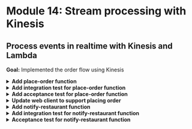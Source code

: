 # Module 14: Stream processing with Kinesis

## Process events in realtime with Kinesis and Lambda

**Goal:** Implemented the order flow using Kinesis

<details>
<summary><b>Add place-order function</b></summary><p>

1. Modify `serverless.yml` to add a new `place-order` function

```yml
place-order:
  handler: functions/place-order.handler
  events:
    - http:
        path: /orders
        method: post
        authorizer:
          arn: arn:aws:cognito-idp:#{AWS::Region}:#{AWS::AccountId}:userpool/${ssm:/workshop-yancui/dev/cognito_user_pool_id}
  environment:
    order_events_stream: ${ssm:/workshop-yancui/dev/stream_name}
```

Notice that this new function references a Kinesis stream, whose name will be parameterised in SSM parameter store. This function also uses the same Cognito User Tool for authorization, as it'll be called directly by the client app.

2. Modify `serverless.yml` to add the Kinesis stream as a new resource under the `resources` section

```yml
orderEventsStream:
  Type: AWS::Kinesis::Stream
  Properties: 
    Name: ${ssm:/workshop-yancui/dev/stream_name}
    ShardCount: 1
```

3. Modify `serverless.yml` to add the permission for `kinesis:PutRecord` under `provider.iamRoleStatements`

```yml
- Effect: Allow
  Action: kinesis:PutRecord
  Resource: 
    Fn::GetAtt:
      - orderEventsStream
      - Arn
```

4. Move `chance` from a dev dependency to application dependency

5. Add a file `place-order.js` to the `functions` folder

6. Modify `place-order.js` to the following

```javascript
const _          = require('lodash')
const AWS        = require('aws-sdk')
const kinesis    = new AWS.Kinesis()
const chance     = require('chance').Chance()
const streamName = process.env.order_events_stream

const UNAUTHORIZED = {
  statusCode: 401,
  body: "unauthorized"
}

module.exports.handler = async (event, context) => {
  const restaurantName = JSON.parse(event.body).restaurantName

  const userEmail = _.get(event, 'requestContext.authorizer.claims.email')
  if (!userEmail) {
    console.error('user email is not found')
    return UNAUTHORIZED
  }

  const orderId = chance.guid()
  console.log(`placing order ID [${orderId}] to [${restaurantName}] for user [${userEmail}]`)

  const data = {
    orderId,
    userEmail,
    restaurantName,
    eventType: 'order_placed'
  }

  const req = {
    Data: JSON.stringify(data), // the SDK would base64 encode this for us
    PartitionKey: orderId,
    StreamName: streamName
  }

  await kinesis.putRecord(req).promise()

  console.log(`published 'order_placed' event into Kinesis`)

  const response = {
    statusCode: 200,
    body: JSON.stringify({ orderId })
  }

  return response
}
```

7. Go to EC2 console

8. Go to Parameter Store (bottom left)

9. Add a new parameter `/${service-name}/dev/stream_name` with the value `orders-dev-` followed by your name, e.g. `orders-dev-yancui`

![](/images/mod14-001.png)

</p></details>

<details>
<summary><b>Add integration test for place-order function</b></summary><p>

1. Add a file `place-order.js` to `test_cases` folder

2. Modify `steps/init.js` to load `stream_name` from SSM parameter store and set the `order_events_stream` environment variable (used by the `place-order` function)

```javascript
const params = await getParameters([
  'stream_name',    
  'table_name', 
  'cognito_user_pool_id', 
  'cognito_web_client_id',
  'cognito_server_client_id',
  'url'
])
```

```javascript
process.env.order_events_stream = params.stream_name
```

3. Install `mock-aws` as dev dependency

`npm install --save-dev mock-aws`

4. Modify `test_cases/place-order.js` to the following

```javascript
const { expect } = require('chai')
const when = require('../steps/when')
const given = require('../steps/given')
const tearDown = require('../steps/tearDown')
const { init } = require('../steps/init')
const AWS = require('mock-aws')

describe('Given an authenticated user', () => {
  let user

  before(async () => {
    await init()
    user = await given.an_authenticated_user()
  })

  after(async () => {
    await tearDown.an_authenticated_user(user)
  })

  describe(`When we invoke the POST /orders endpoint`, () => {
    let isEventPublished = false
    let resp
  
    before(async () => {
      AWS.mock('Kinesis', 'putRecord', (req) => {
        isEventPublished = 
          req.StreamName === process.env.order_events_stream &&
          JSON.parse(req.Data).eventType === 'order_placed'

        return {
          promise: async () => {}
        }
      })

      resp = await when.we_invoke_place_order(user, 'Fangtasia')
    })

    after(() => AWS.restore('Kinesis', 'putRecord'))
  
    it(`Should return 200`, async () => {
      expect(resp.statusCode).to.equal(200)
    })
  
    it(`Should publish a message to Kinesis stream`, async () => {
      expect(isEventPublished).to.be.true
    })
  })
})
```

5. Modify `steps/when.js` to add a new `we_invoke_place_order` function

```javascript
const we_invoke_place_order = async (user, restaurantName) => {
  const body = JSON.stringify({ restaurantName })
  const requestContext = {
    authorizer: {
      claims: {
        email: `${user.username}@test.com`
      }
    }
  }
  const auth = user.idToken

  const res = 
    mode === 'handler'
      ? await viaHandler({ body, requestContext }, 'place-order')
      : await viaHttp('orders', 'POST', { body, auth })
  
  return res
}

module.exports = {
  we_invoke_get_index,
  we_invoke_get_restaurants,
  we_invoke_search_restaurants,
  we_invoke_place_order
}
```

6. Run integration tests

`STAGE=dev REGION=us-east-1 npm run test`

and see that all 5 tests are passing

```
  When we invoke the GET / endpoint
SSM params loaded
AWS credential loaded
loading index.html...
loaded
    ✓ Should return the index page with 8 restaurants (1277ms)

  When we invoke the GET /restaurants endpoint
    ✓ Should return an array of 8 restaurants (176ms)

  Given an authenticated user
[test-Verna-Chamberlain] - user is created
[test-Verna-Chamberlain] - initialised auth flow
[test-Verna-Chamberlain] - responded to auth challenge
    When we invoke the POST /orders endpoint
placing order ID [c861c9fa-b1ed-52a6-9e60-24ba455e8a4d] to [Fangtasia] for user [test-Verna-Chamberlain@test.com]
published 'order_placed' event into Kinesis
      ✓ Should return 200
      ✓ Should publish a message to Kinesis stream
[test-Verna-Chamberlain] - user deleted

  Given an authenticated user
[test-Jack-Paci] - user is created
[test-Jack-Paci] - initialised auth flow
[test-Jack-Paci] - responded to auth challenge
    When we invoke the POST /restaurants/search endpoint with theme 'cartoon'
      ✓ Should return an array of 4 restaurants (91ms)
[test-Jack-Paci] - user deleted


  5 passing (4s)
```

7. Deploy the project

`npm run sls -- deploy -s dev -r us-east-1`

</p></details>

<details>
<summary><b>Add acceptance test for place-order function</b></summary><p>

When executing the deployed `place-order` function via API Gateway, the function would publish an `order_placed` event to the real Kinesis stream.

To verify that the event is published as expected, you have some options:

* If events are streamed and backed up in S3 (e.g. via Kinesis Firehose, so all events are recorded in a persistent storage), then you can poll S3 for new events. However, this approach can be time-consuming depending on the Firehose configuration, if data are batched in 5 mins intervals then this approach becomes infeasible.

* If events are streamed to another BI platform, such as Google Big Query, in real time, then that is a far better option - to query Big Query for the expected event.

* You can use the AWS SDK to fetch Kinesis records with `kinesis.getRecords`, but this is clumsy as it's a multi-step process that requires you to describe shards and get shard iterator first, and when there are more than 1 shard in the stream it also becomes infeasible to keep polling every shard until you have found the expected event.

For this workshop, we'll take a short-cut and only validate Kinesis was called when executing as an integration test.

1. Modify `test_cases/place-order.js` so the test case no longer validates Kinesis event is published when running as an acceptance test

```javascript
it(`Should return 200`, async () => {
  expect(resp.statusCode).to.equal(200)
})

if (process.env.TEST_MODE === 'handler') {
  it(`Should publish a message to Kinesis stream`, async () => {
    expect(isEventPublished).to.be.true
  })
}
```

2. Run acceptance test

`STAGE=dev REGION=us-east-1 npm run acceptance`

and see that all 4 tests are passing

```
  When we invoke the GET / endpoint
SSM params loaded
AWS credential loaded
invoking via HTTP GET https://exun14zd2h.execute-api.us-east-1.amazonaws.com/dev/
    ✓ Should return the index page with 8 restaurants (550ms)

  When we invoke the GET /restaurants endpoint
invoking via HTTP GET https://exun14zd2h.execute-api.us-east-1.amazonaws.com/dev/restaurants
    ✓ Should return an array of 8 restaurants (380ms)

  Given an authenticated user
[test-Mario-Hughes-RfIs4]%e] - user is created
[test-Mario-Hughes-RfIs4]%e] - initialised auth flow
[test-Mario-Hughes-RfIs4]%e] - responded to auth challenge
    When we invoke the POST /orders endpoint
invoking via HTTP POST https://exun14zd2h.execute-api.us-east-1.amazonaws.com/dev/orders
      ✓ Should return 200
[test-Mario-Hughes-RfIs4]%e] - user deleted

  Given an authenticated user
[test-Walter-Bravo-lT$Q^nuk] - user is created
[test-Walter-Bravo-lT$Q^nuk] - initialised auth flow
[test-Walter-Bravo-lT$Q^nuk] - responded to auth challenge
    When we invoke the POST /restaurants/search endpoint with theme 'cartoon'
invoking via HTTP POST https://exun14zd2h.execute-api.us-east-1.amazonaws.com/dev/restaurants/search
      ✓ Should return an array of 4 restaurants (394ms)
[test-Walter-Bravo-lT$Q^nuk] - user deleted


  4 passing (6s)
```

</p></details>

<details>
<summary><b>Update web client to support placing order</b></summary><p>

1. Modify `static/index.html` to the following

```html
<!DOCTYPE html>
<html>
  <head>
    <meta charset="UTF-8">
    <title>Big Mouth</title>

    <script src="https://sdk.amazonaws.com/js/aws-sdk-2.149.0.min.js"></script>
    <script src="https://d2qt42rcwzspd6.cloudfront.net/manning/aws-cognito-sdk.min.js"></script>
    <script src="https://d2qt42rcwzspd6.cloudfront.net/manning/amazon-cognito-identity.min.js"></script>
    <script src="https://code.jquery.com/jquery-3.2.1.min.js" 
            integrity="sha256-hwg4gsxgFZhOsEEamdOYGBf13FyQuiTwlAQgxVSNgt4="
            crossorigin="anonymous"></script>
    <script src="https://code.jquery.com/ui/1.12.1/jquery-ui.min.js" 
            integrity="sha384-Dziy8F2VlJQLMShA6FHWNul/veM9bCkRUaLqr199K94ntO5QUrLJBEbYegdSkkqX" 
            crossorigin="anonymous"></script>
    <link rel="stylesheet" href="https://code.jquery.com/ui/1.12.1/themes/base/jquery-ui.css">

    <style>
      .fullscreenDiv {
        background-color: #05bafd;
        width: 100%;
        height: auto;
        bottom: 0px;
        top: 0px;
        left: 0;
        position: absolute;        
      }
      .restaurantsDiv {
        background-color: #ffffff;
        width: 100%;
        height: auto;
      }
      .dayOfWeek {
        font-family: Arial, Helvetica, sans-serif;
        font-size: 32px;
        padding: 10px;
        height: auto;
        display: flex;
        justify-content: center;
      }
      .column-container {
        padding: 0;
        margin: 0;        
        list-style: none;
        display: flex;
        flex-flow: column;
        flex-wrap: wrap;
        justify-content: center;
      }
      .row-container {
        padding: 5px;
        margin: 5px;
        list-style: none;
        display: flex;
        flex-flow: row;
        flex-wrap: wrap;
        justify-content: center;
      }
      .item {
        padding: 5px;
        height: auto;
        margin-top: 10px;
        display: flex;
        flex-flow: row;
        flex-wrap: wrap;
        justify-content: center;
      }
      .restaurant {
        background-color: #00a8f7;
        border-radius: 10px;
        padding: 5px;
        height: auto;
        width: auto;
        margin-left: 40px;
        margin-right: 40px;
        margin-top: 15px;
        margin-bottom: 0px;
        display: flex;
        justify-content: center;
      }
      .restaurant-name {
        font-size: 24px;
        font-family:Arial, Helvetica, sans-serif;
        color: #ffffff;
        padding: 10px;
        margin: 0px;
      }
      .restaurant-image {
        padding-top: 0px;
        margin-top: 0px;
      }
      .row-container-left {
        list-style: none;
        display: flex;
        flex-flow: row;
        justify-content: flex-start;
      }
      .menu-text {
        font-family: Arial, Helvetica, sans-serif;
        font-size: 24px;
        font-weight: bold;
        color: white;
      }
      .text-trail-space {
        margin-right: 10px;
      }
      .hidden {
        display: none;
      }

      lable, button, input {
        display:block;
        font-family: Arial, Helvetica, sans-serif;
        font-size: 18px;
      }
      
      fieldset { 
        padding:0; 
        border:0; 
        margin-top:25px; 
      }

    </style>

    <script>
      const AWS_REGION = '{{awsRegion}}';
      const COGNITO_USER_POOL_ID = '{{cognitoUserPoolId}}';
      const CLIENT_ID = '{{cognitoClientId}}';
      const SEARCH_URL = '{{& searchUrl}}';
      const PLACE_ORDER_URL = '{{& placeOrderUrl}}';

      var regDialog, regForm;
      var verifyDialog;
      var regCompleteDialog;
      var signInDialog;
      var userPool, cognitoUser;
      var idToken;

      function toggleSignOut (enable) {
        enable === true ? $('#sign-out').show() : $('#sign-out').hide();
      }

      function toggleSignIn (enable) {
        enable === true ? $('#sign-in').show() : $('#sign-in').hide();
      }

      function toggleRegister (enable) {
        enable === true ? $('#register').show() : $('#register').hide();
      }

      function init() {
        AWS.config.region = AWS_REGION;
        AWSCognito.config.region = AWS_REGION;

        var data = { 
          UserPoolId : COGNITO_USER_POOL_ID, 
          ClientId : CLIENT_ID
        };
        userPool = new AWSCognito.CognitoIdentityServiceProvider.CognitoUserPool(data);
        cognitoUser = userPool.getCurrentUser();

        if (cognitoUser != null) {          
          cognitoUser.getSession(function(err, session) {
            if (err) {
                alert(err);
                return;
            }

            idToken = session.idToken.jwtToken;
            console.log('idToken: ' + idToken);
            console.log('session validity: ' + session.isValid());
          });

          toggleSignOut(true);
          toggleSignIn(false);
          toggleRegister(false);
        } else {
          toggleSignOut(false);
          toggleSignIn(true);
          toggleRegister(true);
        }
      }

      function addUser() {
        var firstName = $("#first-name")[0].value;
        var lastName = $("#last-name")[0].value;
        var username = $("#username")[0].value;
        var password = $("#password")[0].value;
        var email = $("#email")[0].value;

        var attributeList = [
          new AWSCognito.CognitoIdentityServiceProvider.CognitoUserAttribute({ 
            Name : 'email', Value : email
          }),
          new AWSCognito.CognitoIdentityServiceProvider.CognitoUserAttribute({ 
            Name : 'given_name', Value : firstName
          }),
          new AWSCognito.CognitoIdentityServiceProvider.CognitoUserAttribute({ 
            Name : 'family_name', Value : lastName
          }),
        ];

        userPool.signUp(username, password, attributeList, null, function(err, result){
          if (err) {
            alert(err);
            return;
          }
          cognitoUser = result.user;
          console.log('user name is ' + cognitoUser.getUsername());

          regDialog.dialog("close");
          verifyDialog.dialog("open");
        });
      }

      function confirmUser() {
        var verificationCode = $("#verification-code")[0].value;
        cognitoUser.confirmRegistration(verificationCode, true, function(err, result) {
          if (err) {
            alert(err);
            return;
          }
          console.log('verification call result: ' + result);

          verifyDialog.dialog("close");
          regCompleteDialog.dialog("open");
        });
      }

      function authenticateUser() {
        var username = $("#sign-in-username")[0].value;
        var password = $("#sign-in-password")[0].value;

        var authenticationData = {
          Username : username,
          Password : password,
        };
        var authenticationDetails = new AWSCognito.CognitoIdentityServiceProvider.AuthenticationDetails(authenticationData);
        var userData = {
          Username : username,
          Pool : userPool
        };
        var cognitoUser = new AWSCognito.CognitoIdentityServiceProvider.CognitoUser(userData);

        cognitoUser.authenticateUser(authenticationDetails, {
          onSuccess: function (result) {
            console.log('access token : ' + result.getAccessToken().getJwtToken());
            /*Use the idToken for Logins Map when Federating User Pools with Cognito Identity or when passing through an Authorization Header to an API Gateway Authorizer*/
            idToken = result.idToken.jwtToken;
            console.log('idToken : ' + idToken);

            signInDialog.dialog("close");
            toggleRegister(false);
            toggleSignIn(false);
            toggleSignOut(true);
          },

          onFailure: function(err) {
            alert(err);
          }
        });
      }

      function signOut() {
        if (cognitoUser != null) {
          cognitoUser.signOut();
          toggleRegister(true);
          toggleSignIn(true);
          toggleSignOut(false);
        }
      }

      function searchRestaurants() {
        var theme = $("#theme")[0].value;

        var xhr = new XMLHttpRequest();
        xhr.open('POST', SEARCH_URL, true);
        xhr.setRequestHeader("Content-Type", "application/json");
        xhr.setRequestHeader("Authorization", idToken);
        xhr.send(JSON.stringify({ theme }));
        
        xhr.onreadystatechange = function (e) {
          if (xhr.readyState === 4 && xhr.status === 200) {
            var restaurants = JSON.parse(xhr.responseText);
            var restaurantsList = $("#restaurantsUl");
            restaurantsList.empty();

            for (var restaurant of restaurants) {
              restaurantsList.append(`
              <li class="restaurant">
                <ul class="column-container" onclick='placeOrder("${restaurant.name}")'>
                    <li class="item restaurant-name">${restaurant.name}</li>
                    <li class="item restaurant-image">
                      <img src="${restaurant.image}">
                    </li>
                </ul>
              </li>
              `);
            }

          } else if (xhr.readyState === 4) {
            alert(xhr.responseText);
          }
        };
      }

      function placeOrder(restaurantName) {
        var xhr = new XMLHttpRequest();
        xhr.open('POST', PLACE_ORDER_URL, true);
        xhr.setRequestHeader("Content-Type", "application/json");
        xhr.setRequestHeader("Authorization", idToken);
        xhr.send(JSON.stringify({ restaurantName }));

        xhr.onreadystatechange = function (e) {
          if (xhr.readyState === 4 && xhr.status === 200) {
            alert("your order has been placed, we'll let you know once it's been accepted by the restaurant!");
          } else if (xhr.readyState === 4) {
            alert(xhr.responseText);
          }
        };
      }

      $(document).ready(function() {
        regDialog = $("#reg-dialog-form").dialog({
          autoOpen: false,
          modal: true,
          buttons: {
            "Create an account": addUser,
            Cancel: function() {
              regDialog.dialog("close");
            }
          },
          close: function() {
            regForm[0].reset();
          }
        });

        regForm = regDialog.find("form").on("submit", function(event) {
          event.preventDefault();
          addUser();
        });
        
        $("#register").on("click", function() {
          regDialog.dialog("open");
        });

        verifyDialog = $("#verify-dialog-form").dialog({
          autoOpen: false,
          modal: true,
          buttons: {
            "Confirm registration": confirmUser,
            Cancel: function() {
              verifyDialog.dialog("close");
            }
          },
          close: function() {
            $(this).dialog("close");
          }
        });

        regCompleteDialog = $("#registered-message").dialog({
          autoOpen: false,
          modal: true,
          buttons: {
            Ok: function() {
              $(this).dialog("close");
            }
          }
        });

        signInDialog = $("#sign-in-form").dialog({
          autoOpen: false,
          modal: true,
          buttons: {
            "Sign in": authenticateUser,
            Cancel: function() {
              signInDialog.dialog("close");
            }
          },
          close: function() {
            $(this).dialog("close");
          }
        });

        $("#sign-in").on("click", function() {
          signInDialog.dialog("open");
        });

        $("#sign-out").on("click", function() {
          signOut();
        })

        init();
      });

    </script>
  </head>

  <body>
    <div class="fullscreenDiv">
      <ul class="column-container">
        <li>
          <ul class="row-container-left">
            <li id="register" class="item text-trail-space hidden">
              <a class="menu-text" href="#">Register</a>
            </li>
            <li id="sign-in" class="item menu-text text-trail-space hidden">
              <a class="menu-text" href="#">Sign in</a>
            </li>
            <li id="sign-out" class="item menu-text text-trail-space hidden">
              <a class="menu-text" href="#">Sign out</a>
            </li>
          </ul>
        </li>
        <li class="item">
          <img id="logo" src="https://d2qt42rcwzspd6.cloudfront.net/manning/big-mouth.png">
        </li>
        <li class="item">
          <input id="theme" type="text" size="50" placeholder="enter a theme, eg. rick and morty"/>
          <button onclick="searchRestaurants()">Find Restaurants</button>
        </li>
        <li>
          <div class="restaurantsDiv column-container">
            <b class="dayOfWeek">{{dayOfWeek}}</b>
            <ul id="restaurantsUl" class="row-container">
              {{#restaurants}}
              <li class="restaurant">
                <ul class="column-container" onclick='placeOrder("{{name}}")'>
                    <li class="item restaurant-name">{{name}}</li>
                    <li class="item restaurant-image">
                      <img src="{{image}}">
                    </li>
                </ul>
              </li>
              {{/restaurants}}
            </ul>
          </div>
        </li>
      </ul>
    </div>

    <div id="reg-dialog-form" title="Register">       
      <form>
        <fieldset>
          <label for="first-name">First Name</label>
          <input type="text" id="first-name" class="text ui-widget-content ui-corner-all">
          <label for="last-name">Last Name</label>
          <input type="text" id="last-name" class="text ui-widget-content ui-corner-all">
          <label for="email">Email</label>
          <input type="text" name="email" id="email" class="text ui-widget-content ui-corner-all">
          <label for="username">Username</label>
          <input type="text" name="username" id="username" class="text ui-widget-content ui-corner-all">
          <label for="password">Password</label>
          <input type="password" name="password" id="password" class="text ui-widget-content ui-corner-all">
        </fieldset>
      </form>
    </div>

    <div id="verify-dialog-form" title="Verify">
      <form>
        <fieldset>
            <label for="verification-code">Verification Code</label>
            <input type="text" id="verification-code" class="text ui-widget-content ui-corner-all">
        </fieldset>
      </form>
    </div>

    <div id="registered-message" title="Registration complete!">
      <p>
        <span class="ui-icon ui-icon-circle-check" style="float:left; margin:0 7px 50px 0;"></span>
        You are now registered!
      </p>
    </div>

    <div id="sign-in-form" title="Sign in">
      <form>
          <fieldset>            
            <label for="sign-in-username">Username</label>
            <input type="text" id="sign-in-username" class="text ui-widget-content ui-corner-all">
            <label for="sign-in-password">Password</label>
            <input type="password" id="sign-in-password" class="text ui-widget-content ui-corner-all">
          </fieldset>
        </form>
    </div>

  </body>

</html>
```

2. Modify `functions/get-index.js` to fetch the URL endpoint to place orders (from a new `orders_api` environment variable)

```javascript
const restaurantsApiRoot = process.env.restaurants_api
const days = ['Sunday', 'Monday', 'Tuesday', 'Wednesday', 'Thursday', 'Friday', 'Saturday']
const ordersApiRoot = process.env.orders_api
```

3. Modify `functions/get-index.js` to pass it along to the updated `index.html` template

```javascript
const view = { 
  awsRegion,
  cognitoUserPoolId,
  cognitoClientId,
  dayOfWeek, 
  restaurants,
  searchUrl: `${restaurantsApiRoot}/search`,
  placeOrderUrl: `${ordersApiRoot}`
}
```

4. Modify `serverless.yml` to add the new environment variable for the `get-index` function

```yml
environment:
  restaurants_api: 
    Fn::Join:
      - ''
      - - "https://"
        - Ref: ApiGatewayRestApi
        - ".execute-api.${opt:region}.amazonaws.com/${opt:stage}/restaurants"
  orders_api: 
    Fn::Join:
      - ''
      - - "https://"
        - Ref: ApiGatewayRestApi
        - ".execute-api.${opt:region}.amazonaws.com/${opt:stage}/orders"
  cognito_user_pool_id: ${ssm:/workshop-yancui/dev/cognito_user_pool_id}
  cognito_client_id: ${ssm:/workshop-yancui/dev/cognito_web_client_id}
```

5. Deploy the project

`npm run sls -- deploy -s dev -r us-east-1`

Load the landnig page in the browser and click on one of the restaurants to order (if your login token has expired then you'll have to sign in again)

![](/images/mod14-002.png)

</p></details>

<details>
<summary><b>Add notify-restaurant function</b></summary><p>

1. Modify `serverless.yml` to add a new SNS topic for notifying restaurants, under the `resources` section

```yml
restaurantNotificationTopic:
  Type: AWS::SNS::Topic
  Properties: 
    DisplayName: ${ssm:/workshop-yancui/dev/restaurant_topic_name}
    TopicName: ${ssm:/workshop-yancui/dev/restaurant_topic_name}
```

2. Add a new parameter `/${service-name}/dev/restaurant_topic_name` in SSM parameter store with the value `restaurant-notification-dev-` followed by your name, e.g. `restaurant-notification-dev-yancui`

![](/images/mod14-003.png)

3. Add a `lib` folder to the project root

4. Add a file `kinesis.js` to the `lib` folder

5. Modify `lib/kinesis.js` to the following

```javascript
function parsePayload (record) {
  const json = new Buffer(record.kinesis.data, 'base64').toString('utf8')
  return JSON.parse(json)
}

const getRecords = (event) => event.Records.map(parsePayload)

module.exports = {
  getRecords
}
```

6. Add a file `notify-restaurant.js` in the `functions` folder

7. Modify `functions/notify-restaurant.js` to the following

```javascript
const _ = require('lodash')
const { getRecords } = require('../lib/kinesis')
const AWS = require('aws-sdk')
const kinesis = new AWS.Kinesis()
const sns = new AWS.SNS()

const streamName = process.env.order_events_stream
const topicArn = process.env.restaurant_notification_topic

module.exports.handler = async (event, context) => {
  const records = getRecords(event)
  const orderPlaced = records.filter(r => r.eventType === 'order_placed')

  for (let order of orderPlaced) {
    const snsReq = {
      Message: JSON.stringify(order),
      TopicArn: topicArn
    };
    await sns.publish(snsReq).promise()
    console.log(`notified restaurant [${order.restaurantName}] of order [${order.orderId}]`)

    const data = _.clone(order)
    data.eventType = 'restaurant_notified'

    const kinesisReq = {
      Data: JSON.stringify(data), // the SDK would base64 encode this for us
      PartitionKey: order.orderId,
      StreamName: streamName
    }
    await kinesis.putRecord(kinesisReq).promise()
    console.log(`published 'restaurant_notified' event to Kinesis`)
  }  
}
```

8. Modify `serverless.yml` to add a new `notify-restaurant` function

```yml
notify-restaurant:
  handler: functions/notify-restaurant.handler
  events:
    - stream:
        type: kinesis
        arn: 
          Fn::GetAtt:
            - orderEventsStream
            - Arn
  environment:
    order_events_stream: ${ssm:/workshop-yancui/dev/stream_name}
    restaurant_notification_topic: 
      Ref: restaurantNotificationTopic
```

9. Modify `serverless.yml` to add the permission to `sns:Publish` to the SNS topic, under `provider.iamRoleStatements`

```yml
- Effect: Allow
  Action: sns:Publish
  Resource: 
    Ref: restaurantNotificationTopic
```

10. Deploy the project

`npm run sls -- deploy -s dev -r us-east-1`

11. Commit and push your changes to see that the pipeline still works

</p></details>

<details>
<summary><b>Add integration test for notify-restaurant function</b></summary><p>

1. Modify `steps/init.js` to load `restaurant_topic_name` from SSM parameter store

```javascript
const params = await getParameters([
  'restaurant_topic_name',
  'stream_name',    
  'table_name', 
  'cognito_user_pool_id', 
  'cognito_web_client_id',
  'cognito_server_client_id',
  'url'
])
```

and use it to set `restaurant_notification_topic` environment variable the `notify-restaurant` function depends on

```javascript
process.env.restaurant_notification_topic = params.restaurant_topic_name
```

2. Modify `steps/when.js` to add a `we_invoke_notify_restaurant` function

```javascript
const we_invoke_notify_restaurant = async (...events) => {
  if (mode === 'handler') {
    await viaHandler(toKinesisEvent(events), 'notify-restaurant')
  } else {
    throw new Error('not supported')
  }
}

module.exports = {
  we_invoke_get_index,
  we_invoke_get_restaurants,
  we_invoke_search_restaurants,
  we_invoke_place_order,
  we_invoke_notify_restaurant
}
```

3. Modify `steps/when.js` to add a `toKinesisEvent` function

```javascript
const toKinesisEvent = events => {
  const records = events.map(event => {
    const data = Buffer.from(JSON.stringify(event)).toString('base64')
    return {
      "eventID": "shardId-000000000000:49545115243490985018280067714973144582180062593244200961",
      "eventVersion": "1.0",
      "kinesis": {
        "approximateArrivalTimestamp": 1428537600,
        "partitionKey": "partitionKey-3",
        "data": data,
        "kinesisSchemaVersion": "1.0",
        "sequenceNumber": "49545115243490985018280067714973144582180062593244200961"
      },
      "invokeIdentityArn": "arn:aws:iam::EXAMPLE",
      "eventName": "aws:kinesis:record",
      "eventSourceARN": "arn:aws:kinesis:EXAMPLE",
      "eventSource": "aws:kinesis",
      "awsRegion": "us-east-1"
    }
  })

  return {
    Records: records
  }
}
```

4. Add a file `notify-restaurant.js` to the `test_cases` folder

5. Modify `test_cases/notify-restaurant.js` to the following

```javascript
const { expect } = require('chai')
const { init } = require('../steps/init')
const when = require('../steps/when')
const AWS = require('mock-aws')
const chance = require('chance').Chance()

describe(`When we invoke the notify-restaurant function`, () => {
  let isEventPublished = false
  let isNotified = false

  before(async () => {
    await init()

    AWS.mock('Kinesis', 'putRecord', (req) => {
      isEventPublished = 
        req.StreamName === process.env.order_events_stream &&
        JSON.parse(req.Data).eventType === 'restaurant_notified'

      return {
        promise: async () => {}
      }
    })

    AWS.mock('SNS', 'publish', (req) => {
      isNotified = 
        req.TopicArn === process.env.restaurant_notification_topic &&
        JSON.parse(req.Message).eventType === 'order_placed'

      return {
        promise: async () => {}
      }
    })

    const event = {
      orderId: chance.guid(),
      userEmail: chance.email(),
      restaurantName: 'Fangtasia',
      eventType: 'order_placed'
    }
    await when.we_invoke_notify_restaurant(event)
  })

  after(() => {
    AWS.restore('Kinesis', 'putRecord')
    AWS.restore('SNS', 'publish')
  })

  if (process.env.TEST_MODE === 'handler') {
    it(`Should publish message to SNS`, async () => {
      expect(isNotified).to.be.true
    })

    it(`Should publish event to Kinesis`, async () => {
      expect(isEventPublished).to.be.true
    })
  }
})
```

6. Run integration tests

`STAGE=dev REGION=us-east-1 npm run test`

and see that the new test is failing

```
1) When we invoke the notify-restaurant function
      "before all" hook:
    TypeError: Cannot read property 'body' of undefined
    at viaHandler (tests/steps/when.js:84:16)
    at <anonymous>
```

because our `notify-restaurant` doesn't return any response because it doesn't need to.

7. Modify `steps/when.js` to update the `viaHandler` function to handle this

```javascript
const viaHandler = async (event, functionName) => {
  const handler = require(`${APP_ROOT}/functions/${functionName}`).handler
  console.log(`invoking via handler function ${functionName}`)

  const context = {}
  const response = await handler(event, context)
  const contentType = _.get(response, 'headers.content-type', 'application/json');
  if (_.get(response, 'body') && contentType === 'application/json') {
    response.body = JSON.parse(response.body);
  }
  return response
}
```

8. Rerun integration tests

`STAGE=dev REGION=us-east-1 npm run test`

and see that all tests are passing now

```
  When we invoke the GET / endpoint
SSM params loaded
AWS credential loaded
invoking via handler function get-index
loading index.html...
loaded
    ✓ Should return the index page with 8 restaurants (367ms)

  When we invoke the GET /restaurants endpoint
invoking via handler function get-restaurants
    ✓ Should return an array of 8 restaurants (532ms)

  When we invoke the notify-restaurant function
invoking via handler function notify-restaurant
notified restaurant [Fangtasia] of order [5e8f5bd3-234d-582c-b138-73d31afbb3fe]
published 'restaurant_notified' event to Kinesis
    ✓ Should publish message to SNS
    ✓ Should publish event to Kinesis

  Given an authenticated user
[test-Lina-Catarzi-0%sG^VPl] - user is created
[test-Lina-Catarzi-0%sG^VPl] - initialised auth flow
[test-Lina-Catarzi-0%sG^VPl] - responded to auth challenge
    When we invoke the POST /orders endpoint
invoking via handler function place-order
placing order ID [6ebe25d7-9d2d-5549-89c3-24b22766440f] to [Fangtasia] for user [test-Lina-Catarzi-0%sG^VPl@test.com]
published 'order_placed' event into Kinesis
      ✓ Should return 200
      ✓ Should publish a message to Kinesis stream
[test-Lina-Catarzi-0%sG^VPl] - user deleted

  Given an authenticated user
[test-Bradley-Kuiper-rJtlGV5T] - user is created
[test-Bradley-Kuiper-rJtlGV5T] - initialised auth flow
[test-Bradley-Kuiper-rJtlGV5T] - responded to auth challenge
    When we invoke the POST /restaurants/search endpoint with theme 'cartoon'
invoking via handler function search-restaurants
      ✓ Should return an array of 4 restaurants (253ms)
[test-Bradley-Kuiper-rJtlGV5T] - user deleted


  7 passing (5s)
```

</p></details>

<details>
<summary><b>Acceptance test for notify-restaurant function</b></summary><p>

We can publish a Kinesis event via the AWS SDK to execute the deployed `notify-restaurant` function. Since this function publishes to both SNS and Kinesis, we have the same conumdrum in verifying that it's producing the expected side-effects as the `place-order` function.

The same options we discussed earlier apply here, with regards to verifying the `restaurant_notified` event is published to Kinesis.

But how do we verify that SNS message has notified? And what if we had used SES as we intended initially?

To verify that an email was received, we could subscribe a test email address to the SNS topic (or whitelist it in the case of SES). Then we can programmatically (e.g. Gmail has an API which we can use to read our emails) check our inbox and see if we had received the notification email.

For this workshop, we'll take a short-cut and skip the test altogether.

1. Modify `test_cases/notify-restaurant.js` so the test case only executes as integration test

```javascript
if (process.env.TEST_MODE === 'handler') {
  describe(`When we invoke the notify-restaurant function`, () => {
    ...
  })
}
```

2. Run acceptance test

`STAGE=dev REGION=us-east-1 npm run acceptance`

and see that all the tests are passing.

3. To see how you can include SNS and Kinesis in these end-to-end tests, have a look at [this blog post](https://theburningmonk.com/2019/09/how-to-include-sns-and-kinesis-in-your-e2e-tests/) for 5 approaches.

</p></details>